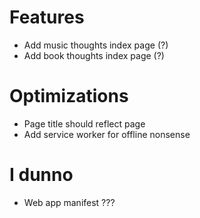 # Features
- Add music thoughts index page (?)
- Add book thoughts index page (?)

# Optimizations
- Page title should reflect page
- Add service worker for offline nonsense

# I dunno
- Web app manifest ???
